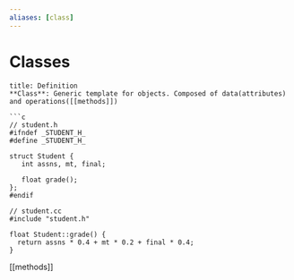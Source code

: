 ```yaml
---
aliases: [class]
---
```

# Classes
```ad-info
title: Definition
**Class**: Generic template for objects. Composed of data(attributes) and operations([[methods]])
```


```ad-example
```c
// student.h
#ifndef _STUDENT_H_
#define _STUDENT_H_

struct Student {
   int assns, mt, final;

   float grade();
};
#endif

// student.cc
#include "student.h"

float Student::grade() {
  return assns * 0.4 + mt * 0.2 + final * 0.4;
}
```



[[methods]]